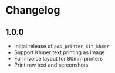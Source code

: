 # Changelog

## 1.0.0

- Initial release of `pos_printer_kit_khmer`
- Support Khmer text printing as image
- Full invoice layout for 80mm printers
- Print raw text and screenshots
